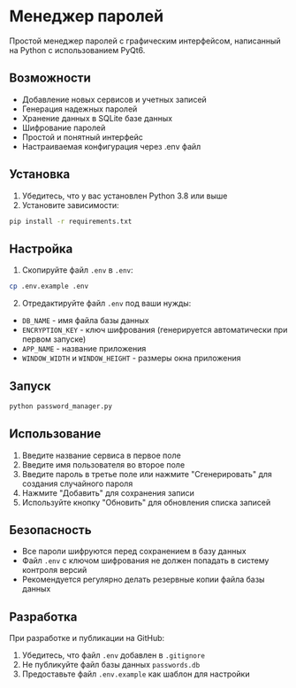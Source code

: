# Менеджер паролей

Простой менеджер паролей с графическим интерфейсом, написанный на Python с использованием PyQt6.

## Возможности

- Добавление новых сервисов и учетных записей
- Генерация надежных паролей
- Хранение данных в SQLite базе данных
- Шифрование паролей
- Простой и понятный интерфейс
- Настраиваемая конфигурация через .env файл

## Установка

1. Убедитесь, что у вас установлен Python 3.8 или выше
2. Установите зависимости:
```bash
pip install -r requirements.txt
```

## Настройка

1. Скопируйте файл `.env` в `.env`:
```bash
cp .env.example .env
```

2. Отредактируйте файл `.env` под ваши нужды:
- `DB_NAME` - имя файла базы данных
- `ENCRYPTION_KEY` - ключ шифрования (генерируется автоматически при первом запуске)
- `APP_NAME` - название приложения
- `WINDOW_WIDTH` и `WINDOW_HEIGHT` - размеры окна приложения

## Запуск

```bash
python password_manager.py
```

## Использование

1. Введите название сервиса в первое поле
2. Введите имя пользователя во второе поле
3. Введите пароль в третье поле или нажмите "Сгенерировать" для создания случайного пароля
4. Нажмите "Добавить" для сохранения записи
5. Используйте кнопку "Обновить" для обновления списка записей

## Безопасность

- Все пароли шифруются перед сохранением в базу данных
- Файл `.env` с ключом шифрования не должен попадать в систему контроля версий
- Рекомендуется регулярно делать резервные копии файла базы данных

## Разработка

При разработке и публикации на GitHub:
1. Убедитесь, что файл `.env` добавлен в `.gitignore`
2. Не публикуйте файл базы данных `passwords.db`
3. Предоставьте файл `.env.example` как шаблон для настройки 
